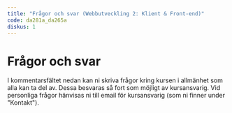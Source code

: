 ```yaml
---
title: "Frågor och svar (Webbutveckling 2: Klient & Front-end)"
code: da281a_da265a
diskus: 1
---
```


# Frågor och svar

I kommentarsfältet nedan kan ni skriva frågor kring kursen i allmänhet som alla kan ta del av. Dessa besvaras så fort som möjligt av kursansvarig. Vid personliga frågor hänvisas ni till email för kursansvarig (som ni finner under "Kontakt").
